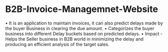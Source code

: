 # B2B-Invoice-Managemnet-Website

• It is an application to maintain invoices, it can also predict delays made by the
buyer Business in clearing the due amount.
• Categorizes the buyer business into different Delay buckets based on
predicted delays.
• Impact - Helps the Seller business in B2B world in minimizing the delay and
producing an efficient analysis of the target sales.
